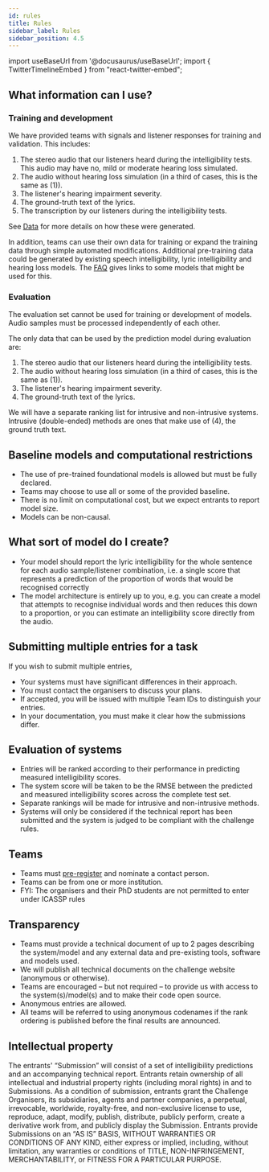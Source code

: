 ```yaml
---
id: rules
title: Rules
sidebar_label: Rules
sidebar_position: 4.5
---
```

import useBaseUrl from '@docusaurus/useBaseUrl';
import { TwitterTimelineEmbed } from "react-twitter-embed";

## What information can I use?

### Training and development

We have provided teams with signals and listener responses for training and validation. This includes:

1. The stereo audio that our listeners heard during the intelligibility tests. This audio may have no, mild or moderate hearing loss simulated.
2. The audio without hearing loss simulation (in a third of cases, this is the same as (1)). 
3. The listener's hearing impairment severity.
4. The ground-truth text of the lyrics.
5. The transcription by our listeners during the intelligibility tests.

See [Data](../data/data) for more details on how these were generated.

In addition, teams can use their own data for training or expand the training data through simple automated modifications.
Additional pre-training data could be generated by existing speech intelligibility, lyric intelligibility and hearing loss models.
The [FAQ](./FAQs) gives links to some models that might be used for this.

### Evaluation

The evaluation set cannot be used for training or development of models. Audio samples must be processed independently of each other.

The only data that can be used by the prediction model during evaluation are:

1. The stereo audio that our listeners heard during the intelligibility tests.
2. The audio without hearing loss simulation (in a third of cases, this is the same as (1)). 
3. The listener's hearing impairment severity.
4. The ground-truth text of the lyrics.

We will have a separate ranking list for intrusive and non-intrusive systems. Intrusive (double-ended) methods are ones that make use of (4), the ground truth text.

## Baseline models and computational restrictions

* The use of pre-trained foundational models is allowed but must be fully declared.
* Teams may choose to use all or some of the provided baseline.
* There is no limit on computational cost, but we expect entrants to report model size.
* Models can be non-causal.

## What sort of model do I create?

* Your model should report the lyric intelligibility for the whole sentence for each audio sample/listener combination, 
i.e. a single score that represents a prediction of the proportion of words that would be recognised correctly
* The model architecture is entirely up to you, e.g. you can create a model that attempts to recognise individual 
words and then reduces this down to a proportion, or you can estimate an intelligibility score directly from the audio.

## Submitting multiple entries for a task

If you wish to submit multiple entries,

* Your systems must have significant differences in their approach.
* You must contact the organisers to discuss your plans.
* If accepted, you will be issued with multiple Team IDs to distinguish your entries.
* In your documentation, you must make it clear how the submissions differ.

## Evaluation of systems

* Entries will be ranked according to their performance in predicting measured intelligibility scores.
* The system score will be taken to be the RMSE between the predicted and measured intelligibility scores across the complete test set.
* Separate rankings will be made for intrusive and non-intrusive methods.
* Systems will only be considered if the technical report has been submitted and the system is judged to be compliant with the challenge rules.

## Teams

* Teams must [pre-register](./registration) and nominate a contact person.
* Teams can be from one or more institution.
* FYI: The organisers and their PhD students are not permitted to enter under ICASSP rules

## Transparency

* Teams must provide a technical document of up to 2 pages describing the system/model and any external data and pre-existing tools, software and models used.
* We will publish all technical documents on the challenge website (anonymous or otherwise).
* Teams are encouraged – but not required – to provide us with access to the system(s)/model(s) and to make their code open source.
* Anonymous entries are allowed.
* All teams will be referred to using anonymous codenames if the rank ordering is published before the final results are announced.

## Intellectual property

The entrants' “Submission” will consist of a set of intelligibility predictions and an accompanying technical report. Entrants retain ownership of all intellectual and industrial property rights (including moral rights) in and to Submissions. As a condition of submission, entrants grant the Challenge Organisers, its subsidiaries, agents and partner companies, a perpetual, irrevocable, worldwide, royalty-free, and non-exclusive license to use, reproduce, adapt, modify, publish, distribute, publicly perform, create a derivative work from, and publicly display the Submission. Entrants provide Submissions on an “AS IS” BASIS, WITHOUT WARRANTIES OR CONDITIONS OF ANY KIND, either express or implied, including, without limitation, any warranties or conditions of TITLE, NON-INFRINGEMENT, MERCHANTABILITY, or FITNESS FOR A PARTICULAR PURPOSE.